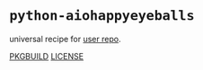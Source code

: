 # `python-aiohappyeyeballs`

universal recipe for [user repo](../themartiancompany/ur).

[PKGBUILD](PKGBUILD)
[LICENSE](COPYING)
